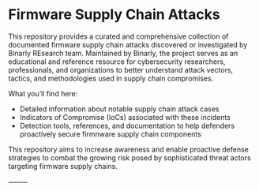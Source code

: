 # Firmware Supply Chain Attacks

This repository provides a curated and comprehensive collection of documented firmware supply chain attacks discovered or investigated by Binarly REsearch team. Maintained by Binarly, the project serves as an educational and reference resource for cybersecurity researchers, professionals, and organizations to better understand attack vectors, tactics, and methodologies used in supply chain compromises.

What you’ll find here:
- Detailed information about notable supply chain attack cases
- Indicators of Compromise (IoCs) associated with these incidents
- Detection tools, references, and documentation to help defenders proactively secure firmnware supply chain components

This repository aims to increase awareness and enable proactive defense strategies to combat the growing risk posed by sophisticated threat actors targeting firmware supply chains.

⸻
